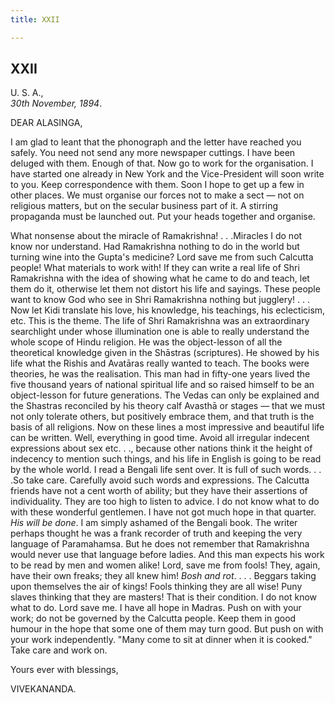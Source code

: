 ```yaml
---
title: XXII

---
```





  

  


## XXII

U. S. A.,  
*30th November, 1894*.

DEAR ALASINGA,

I am glad to leant that the phonograph and the letter have reached you
safely. You need not send any more newspaper cuttings. I have been
deluged with them. Enough of that. Now go to work for the organisation.
I have started one already in New York and the Vice-President will soon
write to you. Keep correspondence with them. Soon I hope to get up a few
in other places. We must organise our forces not to make a sect — not on
religious matters, but on the secular business part of it. A stirring
propaganda must be launched out. Put your heads together and organise.

What nonsense about the miracle of Ramakrishna! . . .Miracles I do not
know nor understand. Had Ramakrishna nothing to do in the world but
turning wine into the Gupta's medicine? Lord save me from such Calcutta
people! What materials to work with! If they can write a real life of
Shri Ramakrishna with the idea of showing what he came to do and teach,
let them do it, otherwise let them not distort his life and sayings.
These people want to know God who see in Shri Ramakrishna nothing but
jugglery! . . . Now let Kidi translate his love, his knowledge, his
teachings, his eclecticism, etc. This is the theme. The life of Shri
Ramakrishna was an extraordinary searchlight under whose illumination
one is able to really understand the whole scope of Hindu religion. He
was the object-lesson of all the theoretical knowledge given in the
Shāstras (scriptures). He showed by his life what the Rishis and
Avatāras really wanted to teach. The books were theories, he was the
realisation. This man had in fifty-one years lived the five thousand
years of national spiritual life and so raised himself to be an
object-lesson for future generations. The Vedas can only be explained
and the Shastras reconciled by his theory calf Avasthā or stages — that
we must not only tolerate others, but positively embrace them, and that
truth is the basis of all religions. Now on these lines a most
impressive and beautiful life can be written. Well, everything in good
time. Avoid all irregular indecent expressions about sex etc. . .,
because other nations think it the height of indecency to mention such
things, and his life in English is going to be read by the whole world.
I read a Bengali life sent over. It is full of such words. . . .So take
care. Carefully avoid such words and expressions. The Calcutta friends
have not a cent worth of ability; but they have their assertions of
individuality. They are too high to listen to advice. I do not know what
to do with these wonderful gentlemen. I have not got much hope in that
quarter. *His will be done*. I am simply ashamed of the Bengali book.
The writer perhaps thought he was a frank recorder of truth and keeping
the very language of Paramahamsa. But he does not remember that
Ramakrishna would never use that language before ladies. And this man
expects his work to be read by men and women alike! Lord, save me from
fools! They, again, have their own freaks; they all knew him! *Bosh and
rot*. . . . Beggars taking upon themselves the air of kings! Fools
thinking they are all wise! Puny slaves thinking that they are masters!
That is their condition. I do not know what to do. Lord save me. I have
all hope in Madras. Push on with your work; do not be governed by the
Calcutta people. Keep them in good humour in the hope that some one of
them may turn good. But push on with your work independently. "Many come
to sit at dinner when it is cooked." Take care and work on.

Yours ever with blessings,

VIVEKANANDA.


